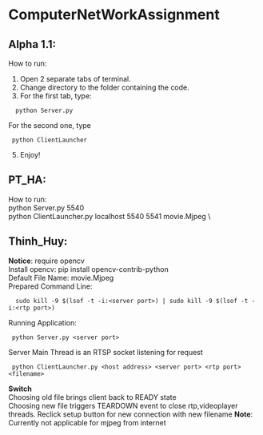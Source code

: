 # ComputerNetWorkAssignment

## Alpha 1.1:
How to run: 
1. Open 2 separate tabs of terminal. 
2. Change directory to the folder containing the code.
3. For the first tab, type: 
```
  python Server.py
```
 For the second one, type
 ```
  python ClientLauncher
 ```
5. Enjoy!

## PT_HA: 
How to run: \
python Server.py 5540 \
python ClientLauncher.py localhost 5540 5541 movie.Mjpeg \

## Thinh_Huy: 
**Notice**: require opencv \
Install opencv: pip install opencv-contrib-python \
Default File Name: movie.Mjpeg \
Prepared Command Line:
```
  sudo kill -9 $(lsof -t -i:<server port>) | sudo kill -9 $(lsof -t -i:<rtp port>)
```

Running Application:
```
 python Server.py <server port>
```
Server Main Thread is an RTSP socket listening for request
```
 python ClientLauncher.py <host address> <server port> <rtp port> <filename>
```
**Switch**\
Choosing old file brings client back to READY state\
Choosing new file triggers TEARDOWN event to close rtp,videoplayer threads. Reclick setup button for new connection with new filename
**Note**: Currently not applicable for mjpeg from internet

